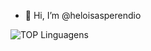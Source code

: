 - 👋 Hi, I’m @heloisasperendio

![TOP Linguagens](https://github-readme-stats.vercel.app/api/top-langs/?username=heloisasperendio&layout=compact&theme=dracula)


<!---
heloisasperendio/heloisasperendio is a ✨ special ✨ repository because its `README.md` (this file) appears on your GitHub profile.
You can click the Preview link to take a look at your changes.
--->
